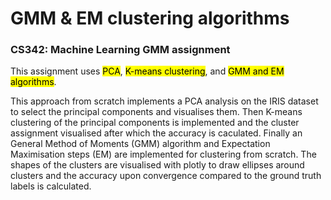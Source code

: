 # GMM & EM clustering algorithms
### CS342: Machine Learning GMM assignment

This assignment uses <mark>PCA</mark>, <mark>K-means clustering</mark>, and <mark>GMM and EM algorithms</mark>.

This approach from scratch implements a PCA analysis on the IRIS dataset to select the principal components and visualises them.
Then K-means clustering of the principal components is implemented and the cluster assignment visualised after which the accuracy is caculated.
Finally an General Method of Moments (GMM) algorithm and Expectation Maximisation steps (EM) are implemented for clustering from scratch.
The shapes of the clusters are visualised with plotly to draw ellipses around clusters and the accuracy upon convergence compared to the ground truth labels is calculated.
